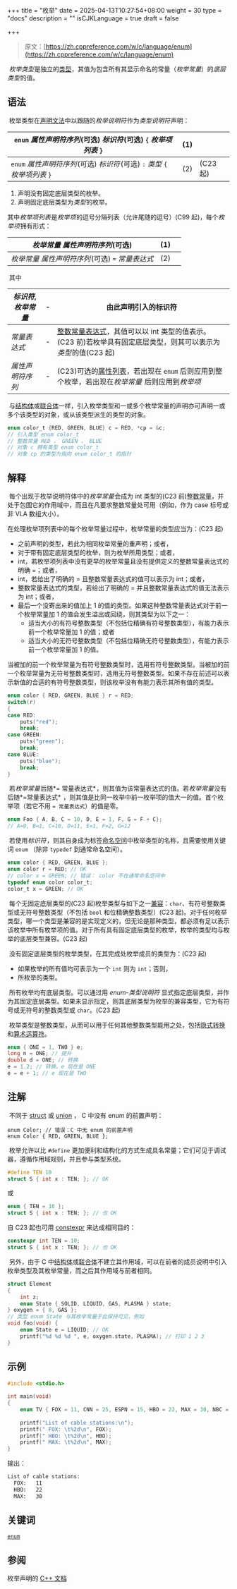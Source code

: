 +++
title = "枚举"
date = 2025-04-13T10:27:54+08:00
weight = 30
type = "docs"
description = ""
isCJKLanguage = true
draft = false

+++

> 原文：[https://zh.cppreference.com/w/c/language/enum](https://zh.cppreference.com/w/c/language/enum)

​	*枚举类型* ﻿是独立的[类型](https://zh.cppreference.com/w/c/language/types)，其值为包含所有其显示命名的常量（*枚举常量*）的*底层类型* ﻿的值。

## 语法

​	枚举类型在[声明文法](https://zh.cppreference.com/w/c/language/declarations)中以跟随的*枚举说明符* ﻿作为*类型说明符* ﻿声明：

| `enum` *属性声明符序列* ﻿(可选) *标识符* ﻿(可选) `{` *枚举项列表* `}` | (1)  |          |
| ------------------------------------------------------------ | ---- | -------- |
| `enum` *属性声明符序列* ﻿(可选) *标识符* ﻿(可选) `:` *类型* `{` *枚举项列表* `}` | (2)  | (C23 起) |

1) 声明没有固定底层类型的枚举。
2) 声明固定底层类型为*类型* ﻿的枚举。

​	其中*枚举项列表* ﻿是*枚举项* ﻿的逗号分隔列表（允许尾随的逗号）(C99 起)，每个*枚举项* ﻿拥有形式：

| *枚举常量* *属性声明符序列* ﻿(可选)                  | (1)  |      |
| --------------------------------------------------- | ---- | ---- |
| *枚举常量* *属性声明符序列* ﻿(可选) `=` *常量表达式* | (2)  |      |

​	其中

| *标识符*, *枚举常量* | -    | 由此声明引入的标识符                                         |
| -------------------- | ---- | ------------------------------------------------------------ |
| *常量表达式*         | -    | [整数常量表达式](https://zh.cppreference.com/w/c/language/constant_expression)，其值可以以 int 类型的值表示。(C23 前)若枚举具有固定底层类型，则其可以表示为*类型* ﻿的值(C23 起) |
| *属性声明符序列*     | -    | (C23)可选的[属性列表](https://zh.cppreference.com/w/c/language/attributes)，若出现在 `enum` 后则应用到整个枚举，若出现在*枚举常量* ﻿ 后则应用到*枚举项* |

​	与[结构体](https://zh.cppreference.com/w/c/language/struct)或[联合体](https://zh.cppreference.com/w/c/language/union)一样，引入枚举类型和一或多个枚举常量的声明亦可声明一或多个该类型的对象，或从该类型派生的类型的对象。

```c
enum color_t {RED, GREEN, BLUE} c = RED, *cp = &c;
// 引入类型 enum color_t
// 整数常量 RED 、 GREEN 、 BLUE 
// 对象 c 拥有类型 enum color_t
// 对象 cp 的类型为指向 enum color_t 的指针
```

## 解释

​	每个出现于枚举说明符体中的*枚举常量* ﻿会成为 int 类型的(C23 前)[整数常量](https://zh.cppreference.com/w/c/language/constant_expression)，并处于包围它的作用域中，而且在凡要求整数常量处可用（例如，作为 case 标号或非 VLA 数组大小）。

在处理枚举项列表中的每个枚举常量过程中，枚举常量的类型应当为：(C23 起)

- 之前声明的类型，若此为相同枚举常量的重声明；或者，
- 对于带有固定底层类型的枚举，则为枚举所用类型；或者，
- int，若枚举项列表中没有更早的枚举常量且没有提供定义的整数常量表达式的明确 =；或者，
- int，若给出了明确的 = 且整数常量表达式的值可以表示为 int；或者，
- 整数常量表达式的类型，若给出了明确的 = 并且整数常量表达式的值无法表示为 int；或者，
- 最后一个没寄出来的值加上 1 的值的类型。如果这种整数常量表达式对于前一个枚举常量加 1 的值会发生溢出或回绕，则其类型为以下之一：
  - 适当大小的有符号整数类型（不包括位精确有符号整数类型），有能力表示前一个枚举常量加 1 的值；或者
  - 适当大小的无符号整数类型（不包括位精确无符号整数类型），有能力表示前一个枚举常量加 1 的值。

​	当被加的前一个枚举常量为有符号整数类型时，选用有符号整数类型。当被加的前一个枚举常量为无符号整数类型时，选用无符号整数类型。如果不存在前述可以表示新值的合适的有符号整数类型，则该枚举没有有能力表示其所有值的类型。

```c
enum color { RED, GREEN, BLUE } r = RED;
switch(r)
{
case RED:
    puts("red");
    break;
case GREEN:
    puts("green");
    break;
case BLUE:
    puts("blue");
    break;
}
```

​	若*枚举常量* ﻿后随*= 常量表达式* ﻿，则其值为该常量表达式的值。若*枚举常量* ﻿没有后随*=常量表达式* ﻿ ，则其值是比同一枚举中前一枚举项的值大一的值。首个枚举项（若它不用 `= 常量表达式`）的值是零。

```c
enum Foo { A, B, C = 10, D, E = 1, F, G = F + C};
// A=0, B=1, C=10, D=11, E=1, F=2, G=12
```

​	若使用*标识符* ﻿，则其自身成为标签[命名空间](https://zh.cppreference.com/w/c/language/name_space)中枚举类型的名称，且需要使用关键词 `enum` （除非 `typedef` 到通常命名空间）。

```c
enum color { RED, GREEN, BLUE };
enum color r = RED; // OK
// color x = GREEN; // 错误： color 不在通常命名空间中
typedef enum color color_t;
color_t x = GREEN; // OK
```

​	每个无固定底层类型的(C23 起)枚举类型与如下之一[兼容](https://zh.cppreference.com/w/c/language/types#.E5.85.BC.E5.AE.B9.E7.B1.BB.E5.9E.8B)：`char`、有符号整数类型或无符号整数类型（不包括 `bool` 和位精确整数类型）(C23 起)。对于任何枚举类型，哪一个类型是兼容的是实现定义的，但无论是那种类型，都必须有足以表示该枚举中所有枚举项的值。对于所有具有固定底层类型的枚举，枚举的类型均与枚举的底层类型兼容。(C23 起)

​	没有固定底层类型的枚举类型，在其完成处枚举成员的类型为：(C23 起)

- 如果枚举的所有值均可表示为一个 `int` 则为 `int`；否则，
- 所枚举的类型。

​	所有枚举均有底层类型。可以通过用 *enum-类型说明符* 显式指定底层类型，并作为其固定底层类型。如果未显示指定，则其底层类型为枚举的兼容类型，它为有符号或无符号的整数类型或 `char`。(C23 起)

​	枚举类型是整数类型，从而可以用于任何其他整数类型能用之处，包括[隐式转换](https://zh.cppreference.com/w/c/language/conversion)和[算术运算符](https://zh.cppreference.com/w/c/language/operator_arithmetic)。

```c
enum { ONE = 1, TWO } e;
long n = ONE; // 提升
double d = ONE; // 转换
e = 1.2; // 转换，e 现在是 ONE
e = e + 1; // e 现在是 TWO
```

## 注解

​	不同于 [struct](https://zh.cppreference.com/w/c/language/struct) 或 [union](https://zh.cppreference.com/w/c/language/union) ， C 中没有 enum 的前置声明：

```
enum Color; // 错误：C 中无 enum 的前置声明
enum Color { RED, GREEN, BLUE };
```

​	枚举允许以比 `#define` 更加便利和结构化的方式生成具名常量；它们可见于调试器，遵循作用域规则，并且参与类型系统。

```c
#define TEN 10
struct S { int x : TEN; }; // OK
```

或

```c
enum { TEN = 10 };
struct S { int x : TEN; }; // 也 OK
```

自 C23 起也可用 [constexpr](https://zh.cppreference.com/w/c/language/constexpr) 来达成相同目的：

```c
constexpr int TEN = 10;
struct S { int x : TEN; }; // 也 OK
```

​	另外，由于 C 中[结构体](https://zh.cppreference.com/w/c/language/struct)或[联合体](https://zh.cppreference.com/w/c/language/union)不建立其作用域，可以在前者的成员说明中引入枚举类型及其枚举常量，而之后其作用域与前者相同。

```c
struct Element
{
    int z;
    enum State { SOLID, LIQUID, GAS, PLASMA } state;
} oxygen = { 8, GAS };
// 类型 enum State 与其枚举常量于此保持可见，例如
void foo(void) {
    enum State e = LIQUID; // OK
    printf("%d %d %d ", e, oxygen.state, PLASMA); // 打印 1 2 3
}
```

## 示例

```c
#include <stdio.h>
 
int main(void)
{
    enum TV { FOX = 11, CNN = 25, ESPN = 15, HBO = 22, MAX = 30, NBC = 32 };
 
    printf("List of cable stations:\n");
    printf(" FOX: \t%2d\n", FOX);
    printf(" HBO: \t%2d\n", HBO);
    printf(" MAX: \t%2d\n", MAX);
}
```

输出：

```txt
List of cable stations:
  FOX:   11
  HBO:   22
  MAX:   30
```

## 关键词

[`enum`](https://zh.cppreference.com/w/c/keyword/enum)

## 参阅

枚举声明的 [C++ 文档](https://zh.cppreference.com/w/cpp/language/enum)